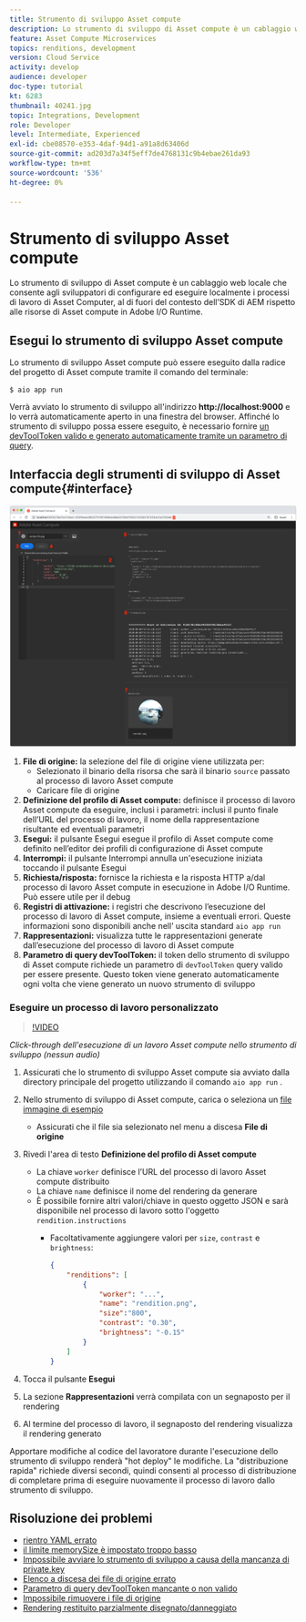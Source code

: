 ```yaml
---
title: Strumento di sviluppo Asset compute
description: Lo strumento di sviluppo di Asset compute è un cablaggio web locale che consente agli sviluppatori di configurare ed eseguire localmente i processi di lavoro di Asset Computer, al di fuori del contesto dell’SDK di AEM rispetto alle risorse di Asset compute in Adobe I/O Runtime.
feature: Asset Compute Microservices
topics: renditions, development
version: Cloud Service
activity: develop
audience: developer
doc-type: tutorial
kt: 6283
thumbnail: 40241.jpg
topic: Integrations, Development
role: Developer
level: Intermediate, Experienced
exl-id: cbe08570-e353-4daf-94d1-a91a8d63406d
source-git-commit: ad203d7a34f5eff7de4768131c9b4ebae261da93
workflow-type: tm+mt
source-wordcount: '536'
ht-degree: 0%

---
```


# Strumento di sviluppo Asset compute

Lo strumento di sviluppo di Asset compute è un cablaggio web locale che consente agli sviluppatori di configurare ed eseguire localmente i processi di lavoro di Asset Computer, al di fuori del contesto dell’SDK di AEM rispetto alle risorse di Asset compute in Adobe I/O Runtime.

## Esegui lo strumento di sviluppo Asset compute

Lo strumento di sviluppo Asset compute può essere eseguito dalla radice del progetto di Asset compute tramite il comando del terminale:

```
$ aio app run
```

Verrà avviato lo strumento di sviluppo all&#39;indirizzo __http://localhost:9000__ e lo verrà automaticamente aperto in una finestra del browser. Affinché lo strumento di sviluppo possa essere eseguito, è necessario fornire [un devToolToken valido e generato automaticamente tramite un parametro di query](#troubleshooting__devtooltoken).

## Interfaccia degli strumenti di sviluppo di Asset compute{#interface}

![Strumento di sviluppo Asset compute](./assets/development-tool/asset-compute-dev-tool.png)

1. __File di origine:__ la selezione del file di origine viene utilizzata per:
   + Selezionato il binario della risorsa che sarà il binario `source` passato al processo di lavoro Asset compute
   + Caricare file di origine
1. __Definizione del profilo di Asset compute:__ definisce il processo di lavoro Asset compute da eseguire, inclusi i parametri: inclusi il punto finale dell’URL del processo di lavoro, il nome della rappresentazione risultante ed eventuali parametri
1. __Esegui:__ il pulsante Esegui esegue il profilo di Asset compute come definito nell’editor dei profili di configurazione di Asset compute
1. __Interrompi:__ il pulsante Interrompi annulla un&#39;esecuzione iniziata toccando il pulsante Esegui
1. __Richiesta/risposta:__ fornisce la richiesta e la risposta HTTP a/dal processo di lavoro Asset compute in esecuzione in Adobe I/O Runtime. Può essere utile per il debug
1. __Registri di attivazione:__ i registri che descrivono l’esecuzione del processo di lavoro di Asset compute, insieme a eventuali errori. Queste informazioni sono disponibili anche nell’ uscita standard `aio app run`
1. __Rappresentazioni:__ visualizza tutte le rappresentazioni generate dall’esecuzione del processo di lavoro di Asset compute
1. __Parametro di query devToolToken:__ il token dello strumento di sviluppo di Asset compute richiede un parametro di  `devToolToken` query valido per essere presente. Questo token viene generato automaticamente ogni volta che viene generato un nuovo strumento di sviluppo

### Eseguire un processo di lavoro personalizzato

>[!VIDEO](https://video.tv.adobe.com/v/40241?quality=12&learn=on)

_Click-through dell&#39;esecuzione di un lavoro Asset compute nello strumento di sviluppo (nessun audio)_

1. Assicurati che lo strumento di sviluppo Asset compute sia avviato dalla directory principale del progetto utilizzando il comando `aio app run` .
1. Nello strumento di sviluppo di Asset compute, carica o seleziona un [file immagine di esempio](../assets/samples/sample-file.jpg)
   + Assicurati che il file sia selezionato nel menu a discesa __File di origine__
1. Rivedi l&#39;area di testo __Definizione del profilo di Asset compute__
   + La chiave `worker` definisce l’URL del processo di lavoro Asset compute distribuito
   + La chiave `name` definisce il nome del rendering da generare
   + È possibile fornire altri valori/chiave in questo oggetto JSON e sarà disponibile nel processo di lavoro sotto l&#39;oggetto `rendition.instructions`
      + Facoltativamente aggiungere valori per `size`, `contrast` e `brightness`:

         ```json
         {
             "renditions": [
                 {
                     "worker": "...",
                     "name": "rendition.png",
                     "size":"800",
                     "contrast": "0.30",
                     "brightness": "-0.15"
                 }
             ]
         }
         ```

1. Tocca il pulsante __Esegui__
1. La sezione __Rappresentazioni__ verrà compilata con un segnaposto per il rendering
1. Al termine del processo di lavoro, il segnaposto del rendering visualizza il rendering generato

Apportare modifiche al codice del lavoratore durante l&#39;esecuzione dello strumento di sviluppo renderà &quot;hot deploy&quot; le modifiche. La &quot;distribuzione rapida&quot; richiede diversi secondi, quindi consenti al processo di distribuzione di completare prima di eseguire nuovamente il processo di lavoro dallo strumento di sviluppo.

## Risoluzione dei problemi

+ [rientro YAML errato](../troubleshooting.md#incorrect-yaml-indentation)
+ [il limite memorySize è impostato troppo basso](../troubleshooting.md#memorysize-limit-is-set-too-low)
+ [Impossibile avviare lo strumento di sviluppo a causa della mancanza di private.key](../troubleshooting.md#missing-private-key)
+ [Elenco a discesa dei file di origine errato](../troubleshooting.md#source-files-dropdown-incorrect)
+ [Parametro di query devToolToken mancante o non valido](../troubleshooting.md#missing-or-invalid-devtooltoken-query-parameter)
+ [Impossibile rimuovere i file di origine](../troubleshooting.md#unable-to-remove-source-files)
+ [Rendering restituito parzialmente disegnato/danneggiato](../troubleshooting.md#rendition-returned-partially-drawn-or-corrupt)
